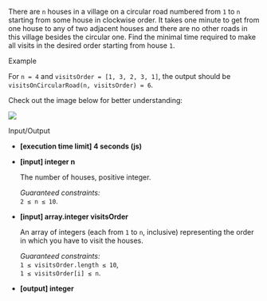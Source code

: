 
There are  `n`  houses in a village on a circular road numbered from  `1`  to  `n`  starting from some house in clockwise order. It takes one minute to get from one house to any of two adjacent houses and there are no other roads in this village besides the circular one. Find the minimal time required to make all visits in the desired order starting from house  `1`.

Example

For  `n = 4`  and  `visitsOrder = [1, 3, 2, 3, 1]`, the output should be  
`visitsOnCircularRoad(n, visitsOrder) = 6`.

Check out the image below for better understanding:

![](https://codefightsuserpics.s3.amazonaws.com/tasks/visitsOnCircularRoad/img/example.png?_tm=1530820956556)

Input/Output

-   **[execution time limit] 4 seconds (js)**
    
-   **[input] integer n**
    
    The number of houses, positive integer.
    
    _Guaranteed constraints:_  
    `2 ≤ n ≤ 10`.
    
-   **[input] array.integer visitsOrder**
    
    An array of integers (each from  `1`  to  `n`, inclusive) representing the order in which you have to visit the houses.
    
    _Guaranteed constraints:_  
    `1 ≤ visitsOrder.length ≤ 10`,  
    `1 ≤ visitsOrder[i] ≤ n`.
    
-   **[output] integer**